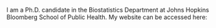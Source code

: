 I am a Ph.D. candidate in the Biostatistics Department at Johns Hopkins Bloomberg School of Public Health. My website can be accessed here: 
